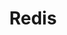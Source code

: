 ---
weight: 4

bookFlatSection: false

bookCollapseSection: false

bookToc: false

title: "Redis"
---